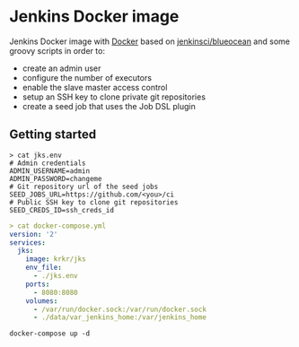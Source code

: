 # Jenkins Docker image

Jenkins Docker image with [Docker](https://docs.docker.com)  based on
[jenkinsci/blueocean](https://hub.docker.com/r/_/jenkinsci/) and some groovy scripts in order to:
  - create an admin user
  - configure the number of executors
  - enable the slave master access control
  - setup an SSH key to clone private git repositories
  - create a seed job that uses the Job DSL plugin

## Getting started

```shell
> cat jks.env
# Admin credentials
ADMIN_USERNAME=admin
ADMIN_PASSWORD=changeme
# Git repository url of the seed jobs
SEED_JOBS_URL=https://github.com/<you>/ci
# Public SSH key to clone git repositories
SEED_CREDS_ID=ssh_creds_id
```

```yaml
> cat docker-compose.yml
version: '2'
services:
  jks:
    image: krkr/jks
    env_file:
      - ./jks.env
    ports:
      - 8080:8080
    volumes:
      - /var/run/docker.sock:/var/run/docker.sock
      - ./data/var_jenkins_home:/var/jenkins_home
```

```
docker-compose up -d
```
